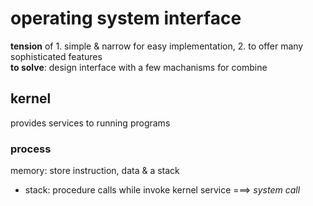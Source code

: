 # operating system interface
**tension** of 1. simple & narrow for easy implementation, 2. to offer many sophisticated features    
**to solve**: design interface with a few machanisms for combine   
## kernel
provides services to running programs
### process
memory: store instruction, data & a stack    
- stack: procedure calls
while invoke kernel service ===> *system call*

